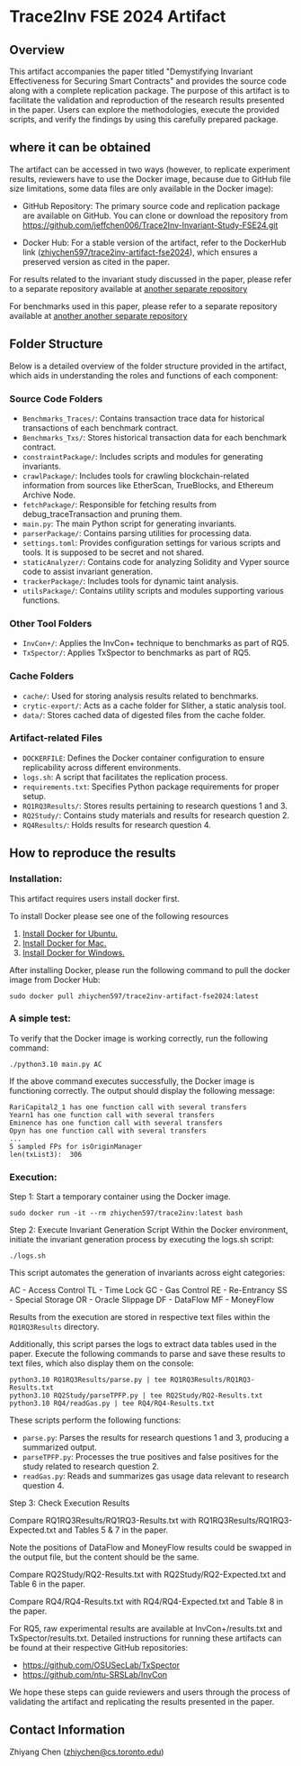 # Trace2Inv FSE 2024 Artifact

## Overview

This artifact accompanies the paper titled "Demystifying Invariant Effectiveness for Securing Smart Contracts" and provides the source code along with a complete replication package. The purpose of this artifact is to facilitate the validation and reproduction of the research results presented in the paper. Users can explore the methodologies, execute the provided scripts, and verify the findings by using this carefully prepared package.



## where it can be obtained

The artifact can be accessed in two ways (however, to replicate experiment results, reviewers have to use the Docker image, because due to GitHub file size limitations, some data files are only available in the Docker image):

- GitHub Repository: The primary source code and replication package are available on GitHub. You can clone or download the repository from  https://github.com/jeffchen006/Trace2Inv-Invariant-Study-FSE24.git

- Docker Hub: For a stable version of the artifact, refer to the DockerHub link ([zhiychen597/trace2inv-artifact-fse2024](https://hub.docker.com/repository/docker/zhiychen597/trace2inv-artifact-fse2024/general)), which ensures a preserved version as cited in the paper. 

For results related to the invariant study discussed in the paper, please refer to a separate repository available at [another separate repository](https://github.com/jeffchen006/Trace2Inv-Invariant-Study-FSE24)

For benchmarks used in this paper, please refer to a separate repository available at [another another separate repository](https://github.com/Trace2Inv-Artifact/Trace2Inv-Benchmarks)


## Folder Structure
Below is a detailed overview of the folder structure provided in the artifact, which aids in understanding the roles and functions of each component:


### Source Code Folders
- `Benchmarks_Traces/`: Contains transaction trace data for historical transactions of each benchmark contract.
- `Benchmarks_Txs/`:  Stores historical transaction data for each benchmark contract.
- `constraintPackage/`: Includes scripts and modules for generating invariants.
- `crawlPackage/`: Includes tools for crawling blockchain-related information from sources like EtherScan, TrueBlocks, and Ethereum Archive Node.
- `fetchPackage/`: Responsible for fetching results from debug_traceTransaction and pruning them.
- `main.py`: The main Python script for generating invariants.
- `parserPackage/`: Contains parsing utilities for processing data.
- `settings.toml`: Provides configuration settings for various scripts and tools. It is supposed to be secret and not shared.
- `staticAnalyzer/`: Contains code for analyzing Solidity and Vyper source code to assist invariant generation.
- `trackerPackage/`: Includes tools for dynamic taint analysis.
- `utilsPackage/`: Contains utility scripts and modules supporting various functions.


### Other Tool Folders
- `InvCon+/`: Applies the InvCon+ technique to benchmarks as part of RQ5.
- `TxSpector/`: Applies TxSpector to benchmarks as part of RQ5.


### Cache Folders
- `cache/`: Used for storing analysis results related to benchmarks.
- `crytic-export/`: Acts as a cache folder for Slither, a static analysis tool.
- `data/`: Stores cached data of digested files from the cache folder.


### Artifact-related Files
- `DOCKERFILE`: Defines the Docker container configuration to ensure replicability across different environments.
- `logs.sh`: A script that facilitates the replication process.
- `requirements.txt`: Specifies Python package requirements for proper setup.
- `RQ1RQ3Results/`: Stores results pertaining to research questions 1 and 3.
- `RQ2Study/`: Contains study materials and results for research question 2.
- `RQ4Results/`: Holds results for research question 4.



## How to reproduce the results

### Installation:
This artifact requires users install docker first. 

To install Docker please see one of the following resources
1. [Install Docker for Ubuntu.](https://docs.docker.com/install/linux/docker-ce/ubuntu/)
2. [Install Docker for Mac.](https://docs.docker.com/docker-for-mac/install/)
3. [Install Docker for Windows.](https://docs.docker.com/docker-for-windows/install/)


After installing Docker, please run the following command to pull the docker image from Docker Hub:
```
sudo docker pull zhiychen597/trace2inv-artifact-fse2024:latest
```


### A simple test:
To verify that the Docker image is working correctly, run the following command:
```
./python3.10 main.py AC
```

If the above command executes successfully, the Docker image is functioning correctly. The output should display the following message:
```
RariCapital2_1 has one function call with several transfers
Yearn1 has one function call with several transfers
Eminence has one function call with several transfers
Opyn has one function call with several transfers
...
5 sampled FPs for isOriginManager
len(txList3):  306
```


### Execution:


Step 1: Start a temporary container using the Docker image.
```
sudo docker run -it --rm zhiychen597/trace2inv:latest bash
```


Step 2: Execute Invariant Generation Script
Within the Docker environment, initiate the invariant generation process by executing the logs.sh script:

```
./logs.sh
```
This script automates the generation of invariants across eight categories:

AC - Access Control
TL - Time Lock
GC - Gas Control
RE - Re-Entrancy
SS - Special Storage
OR - Oracle Slippage
DF - DataFlow
MF - MoneyFlow



Results from the execution are stored in respective text files within the `RQ1RQ3Results` directory.


Additionally, this script parses the logs to extract data tables used in the paper. Execute the following commands to parse and save these results to text files, which also display them on the console:

```
python3.10 RQ1RQ3Results/parse.py | tee RQ1RQ3Results/RQ1RQ3-Results.txt
python3.10 RQ2Study/parseTPFP.py | tee RQ2Study/RQ2-Results.txt
python3.10 RQ4/readGas.py | tee RQ4/RQ4-Results.txt
```


These scripts perform the following functions:

- `parse.py`: Parses the results for research questions 1 and 3, producing a summarized output.
- `parseTPFP.py`: Processes the true positives and false positives for the study related to research question 2.
- `readGas.py`: Reads and summarizes gas usage data relevant to research question 4.



Step 3: Check Execution Results

Compare RQ1RQ3Results/RQ1RQ3-Results.txt with RQ1RQ3Results/RQ1RQ3-Expected.txt and Tables 5 & 7 in the paper.

Note the positions of DataFlow and MoneyFlow results could be swapped in the output file, but the content should be the same.


Compare RQ2Study/RQ2-Results.txt with RQ2Study/RQ2-Expected.txt and Table 6 in the paper.

Compare RQ4/RQ4-Results.txt with RQ4/RQ4-Expected.txt and Table 8 in the paper.


For RQ5, raw experimental results are available at InvCon+/results.txt and TxSpector/results.txt. Detailed instructions for running these artifacts can be found at their respective GitHub repositories:
- https://github.com/OSUSecLab/TxSpector
- https://github.com/ntu-SRSLab/InvCon


We hope these steps can guide reviewers and users through the process of validating the artifact and replicating the results presented in the paper.




## Contact Information

Zhiyang Chen (zhiychen@cs.toronto.edu)

<!-- sudo docker build -t trace2inv . -->
<!-- sudo docker run -it trace2inv bash -->